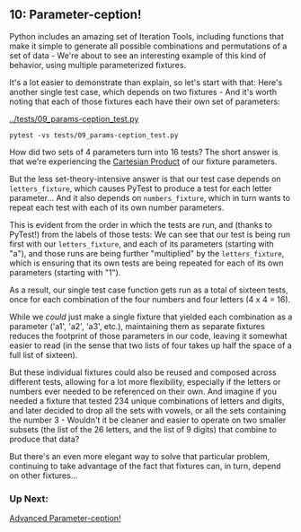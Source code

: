 ## 10: Parameter-ception!

Python includes an amazing set of Iteration Tools, including functions that make it simple to generate all possible combinations and permutations of a set of data - We're about to see an interesting example of this kind of behavior, using multiple parameterized fixtures.

It's a lot easier to demonstrate than explain, so let's start with that: Here's another single test case, which depends on two fixtures - And it's worth noting that each of those fixtures each have their own set of parameters:

[../tests/09_params-ception_test.py](09_params-ception_test.py)

```
pytest -vs tests/09_params-ception_test.py
```

How did two sets of 4 parameters turn into 16 tests? The short answer is that we're experiencing the [Cartesian Product](https://en.wikipedia.org/wiki/Cartesian_product) of our fixture parameters.

But the less set-theory-intensive answer is that our test case depends on `letters_fixture`, which causes PyTest to produce a test for each letter parameter... And it also depends on `numbers_fixture`, which in turn wants to repeat each test with each of its own number parameters.

This is evident from the order in which the tests are run, and (thanks to PyTest!) from the labels of those tests: We can see that our test is being run first with our `letters_fixture`, and each of its parameters (starting with "a"), and those runs are being further "multiplied" by the `letters_fixture`, which is ensuring that its own tests are being repeated for each of its own parameters (starting with "1").

As a result, our single test case function gets run as a total of sixteen tests, once for each combination of the four numbers and four letters (4 x 4 = 16).

While we _could_ just make a single fixture that yielded each combination as a parameter ('a1', 'a2', 'a3', etc.), maintaining them as separate fixtures reduces the footprint of those parameters in our code, leaving it somewhat easier to read (in the sense that two lists of four takes up half the space of a full list of sixteen).

But these individual fixtures could also be reused and composed across different tests, allowing for a lot more flexibility, especially if the letters or numbers ever needed to be referenced on their own. And imagine if you needed a fixture that tested 234 unique combinations of letters and digits, and later decided to drop all the sets with vowels, or all the sets containing the number 3 - Wouldn't it be cleaner and easier to operate on two smaller subsets (the list of the 26 letters, and the list of 9 digits) that combine to produce that data?

But there's an even more elegant way to solve that particular problem, continuing to take advantage of the fact that fixtures can, in turn, depend on other fixtures...

### Up Next:

[Advanced Parameter-ception!](tutorials/11_advanced_parameter-ception.md)
